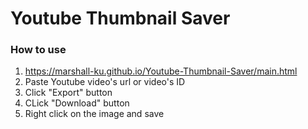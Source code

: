 # Youtube Thumbnail Saver

### How to use

1. https://marshall-ku.github.io/Youtube-Thumbnail-Saver/main.html
2. Paste Youtube video's url or video's ID
3. Click "Export" button
4. CLick "Download" button
5. Right click on the image and save
